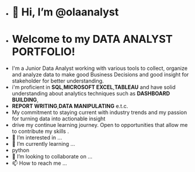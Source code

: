- # 👋 Hi, I’m @olaanalyst
- # Welcome to my DATA ANALYST PORTFOLIO!
- I'm a Junior Data Analyst working with various tools to collect, organize and analyze data to make good Business Decisions and good insight for stakeholder for better understanding.
- i'm proficient in **SQL**,**MICROSOFT EXCEL**,**TABLEAU** and have solid understanding about analytics techniques such as **DASHBOARD BUILDING**,
- **REPORT WRITING**,**DATA MANIPULATING** e.t.c.
- My commitment to staying current with industry trends and my passion for turning data into actionable insight
- drive my continue learning journey. Open to opportunities that allow me to contribute my skills .
- 👀 I’m interested in ...
- 🌱 I’m currently learning ...
- python
- 💞️ I’m looking to collaborate on ...
- 📫 How to reach me ...

<!---
olaanalyst/olaanalyst is a ✨ special ✨ repository because its `README.md` (this file) appears on your GitHub profile.
You can click the Preview link to take a look at your changes.
--->
